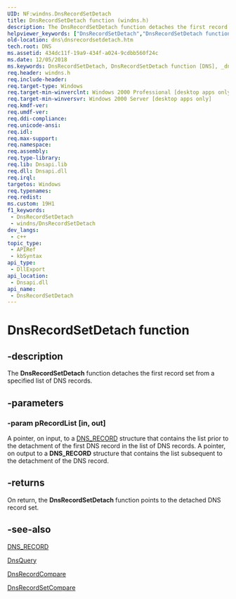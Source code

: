 ```yaml
---
UID: NF:windns.DnsRecordSetDetach
title: DnsRecordSetDetach function (windns.h)
description: The DnsRecordSetDetach function detaches the first record set from a specified list of DNS records.
helpviewer_keywords: ["DnsRecordSetDetach","DnsRecordSetDetach function [DNS]","_dns_dnsrecordsetdetach","dns.dnsrecordsetdetach","windns/DnsRecordSetDetach"]
old-location: dns\dnsrecordsetdetach.htm
tech.root: DNS
ms.assetid: 434dc11f-19a9-434f-a024-9cdbb560f24c
ms.date: 12/05/2018
ms.keywords: DnsRecordSetDetach, DnsRecordSetDetach function [DNS], _dns_dnsrecordsetdetach, dns.dnsrecordsetdetach, windns/DnsRecordSetDetach
req.header: windns.h
req.include-header: 
req.target-type: Windows
req.target-min-winverclnt: Windows 2000 Professional [desktop apps only]
req.target-min-winversvr: Windows 2000 Server [desktop apps only]
req.kmdf-ver: 
req.umdf-ver: 
req.ddi-compliance: 
req.unicode-ansi: 
req.idl: 
req.max-support: 
req.namespace: 
req.assembly: 
req.type-library: 
req.lib: Dnsapi.lib
req.dll: Dnsapi.dll
req.irql: 
targetos: Windows
req.typenames: 
req.redist: 
ms.custom: 19H1
f1_keywords:
 - DnsRecordSetDetach
 - windns/DnsRecordSetDetach
dev_langs:
 - c++
topic_type:
 - APIRef
 - kbSyntax
api_type:
 - DllExport
api_location:
 - Dnsapi.dll
api_name:
 - DnsRecordSetDetach
---
```


# DnsRecordSetDetach function


## -description

The <b>DnsRecordSetDetach</b> function detaches the first record set from a specified list of DNS records.

## -parameters

### -param pRecordList [in, out]

A pointer, on input, to a <a href="/windows/win32/api/windnsdef/ns-windnsdef-dns_recorda">DNS_RECORD</a> structure that contains the list prior to the detachment of the first DNS record in the list of DNS records.  A pointer, on output to a <b>DNS_RECORD</b> structure that contains the list subsequent to the detachment of the DNS record.

## -returns

On return, the <b>DnsRecordSetDetach</b> function points to the detached DNS record set.

## -see-also

<a href="/windows/win32/api/windnsdef/ns-windnsdef-dns_recorda">DNS_RECORD</a>



<a href="/windows/desktop/api/windns/nf-windns-dnsquery_a">DnsQuery</a>



<a href="/windows/desktop/api/windns/nf-windns-dnsrecordcompare">DnsRecordCompare</a>



<a href="/windows/desktop/api/windns/nf-windns-dnsrecordsetcompare">DnsRecordSetCompare</a>